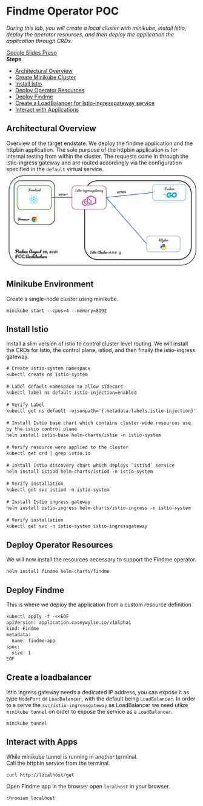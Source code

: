 
# Findme Operator POC
_During this lab, you will create a local cluster with minikube, install Istio, deploy the operator resources, and then deploy the application the application through CRDs._

[Google Slides Preso](https://docs.google.com/presentation/d/1qU_kT3EO20aDPwlDGaoStWTXPQHz-W3T5YUtqb2vdAU/edit#slide=id.g547716335e_0_2330)    
**Steps**
- [Architectural Overview](#architectural-overview)
- [Create Minikube Cluster](#minikube-environment)
- [Install Istio](#install-istio)
- [Deploy Operator Resources](#deploy-operator-resources)
- [Deploy Findme](#deploy-findme)
- [Create a LoadBalancer for Istio-ingressgateway service](#create-a-loadbalancer)
- [Interact with Applications](#interact-with-apps)

## Architectural Overview
Overview of the target endstate. We deploy the findme application and the httpbin application. The sole purpose of the httpbin application is for internal testing from within the cluster. The requests come in through the istio-ingress gateway and are routed accordingly via the configuration specified in the `default` virtual service.
![architecture](architecture.png)

## Minikube Environment
Create a single-node cluster using minikube.
```
minikube start --cpus=4 --memory=8192
```

## Install Istio
Install a slim version of istio to control cluster level routing. We will install the CRDs for Istio, the control plane, istiod, and then finally the istio-ingress gateway.
```
# Create istio-system namespace
kubectl create ns istio-system

# Label default namespace to allow sidecars
kubectl label ns default istio-injection=enabled

# Verify Label
kubectl get ns default -ojsonpath='{.metadata.labels.istio-injection}'  

# Install Istio base chart which contains cluster-wide resources use by the istio control plane
helm install istio-base helm-charts/istio -n istio-system

# Verify resource were applied to the cluster
kubectl get crd | grep istio.io

# Install Istio discovery chart which deploys `istiod` service
helm install istiod helm-charts/istiod -n istio-system

# Verify installation
kubectl get svc istiod -n istio-system

# Install Istio ingress gateway
helm install istio-ingress helm-charts/istio-ingress -n istio-system 

# Verify installation
kubectl get svc -n istio-system istio-ingressgateway
```

## Deploy Operator Resources
We will now install the resources necessary to support the Findme operator.
```
helm install findme helm-charts/findme 
```

## Deploy Findme
This is where we deploy the application from a custom resource definition
```
kubectl apply -f -<<EOF
apiVersion: application.caseywylie.io/v1alpha1
kind: Findme
metadata:
  name: findme-app
spec: 
  size: 1
EOF
```

## Create a loadbalancer
Istio ingress gateway needs a dedicated IP address, you can expose it as type `NodePort` or `LoadBalancer`, with the default being `LoadBalancer`. In order to a serve the `svc/istio-ingressgateway` as LoadBalancer we need utlize `minikube tunnel` on order to expose the service as a `LoadBalancer`.

```
minikube tunnel
```

## Interact with Apps
While minikube tunnel is running in another terminal.   
Call the httpbin service from the terminal.   
```
curl http://localhost/get
```

Open Findme app in the browser
open `localhost` in your browser.
```
chromium localhost
```
